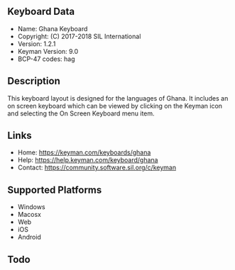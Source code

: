 Keyboard Data
-------------

* Name:           Ghana Keyboard
* Copyright:      (C) 2017-2018 SIL International
* Version:        1.2.1
* Keyman Version: 9.0
* BCP-47 codes:   hag

Description
-----------

This keyboard layout is designed for the languages of Ghana. It includes 
an on screen keyboard which can be viewed by clicking on the Keyman icon 
and selecting the On Screen Keyboard menu item.   

Links
-----

 * Home:     https://keyman.com/keyboards/ghana
 * Help:     https://help.keyman.com/keyboard/ghana
 * Contact:  https://community.software.sil.org/c/keyman
 
Supported Platforms
-------------------

 * Windows
 * Macosx
 * Web
 * iOS
 * Android

Todo
----

